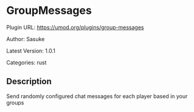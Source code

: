 # GroupMessages

Plugin URL: https://umod.org/plugins/group-messages

Author: Sasuke

Latest Version: 1.0.1

Categories: rust

## Description

Send randomly configured chat messages for each player based in your groups

